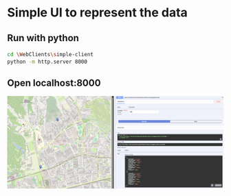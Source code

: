 # Simple UI to represent the data
## Run with python
```bash
cd \WebClients\simple-client
python -m http.server 8000
```
## Open localhost:8000
![](image.png)